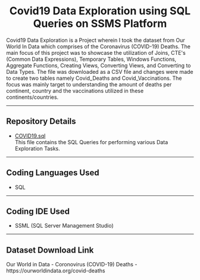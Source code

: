 <h1 align="center"> Covid19 Data Exploration using SQL Queries on SSMS Platform</h1>

<p> Covid19 Data Exploration is a Project wherein I took the dataset from Our World In Data which comprises of the Coronavirus (COVID-19) Deaths. The main focus of this project was to showcase the utilization of Joins, CTE's (Common Data Expressions), Temporary Tables, Windows Functions, Aggregate Functions, Creating Views, Converting Views, and Converting to Data Types. The file was downloaded as a CSV file and changes were made to create two tables namely Covid_Deaths and Covid_Vaccinations. The focus was mainly target to understanding the amount of deaths per continent, country and the vaccinations utilized in these continents/countries. <p>
  
 <hr>

<h2> Repository Details </h2>

- [COVID19.sql](https://github.com/desireedmello/PortfolioProjects-Covid19DataExploration/blob/39830b8b926a460d67473bb9bd04ec0a16bfc3f4/COVID19.sql) <br>
This file contains the SQL Queries for performing various Data Exploration Tasks.

<hr>

<h2>Coding Languages Used</h2>

- SQL

<hr>

<h2>Coding IDE Used</h2>

- SSML (SQL Server Management Studio)

<hr>

<h2>Dataset Download Link</h2>
Our World in Data - Coronovirus (COVID-19) Deaths - https://ourworldindata.org/covid-deaths
